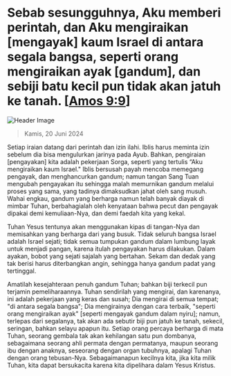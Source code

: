
# Sebab sesungguhnya, Aku memberi perintah, dan Aku mengiraikan [mengayak] kaum Israel di antara segala bangsa, seperti orang mengiraikan ayak [gandum], dan sebiji batu kecil pun tidak akan jatuh ke tanah. [[Amos 9:9](http://alkitab.sabda.org/?Amos%209:9)]

![Header Image](https://alkitab.app/slice/sunrise.jpg)

> Kamis, 20 Juni 2024

Setiap iraian datang dari perintah dan izin ilahi. Iblis harus meminta izin sebelum dia bisa mengulurkan jarinya pada Ayub. Bahkan, pengiraian [pengayakan] kita adalah pekerjaan Sorga, seperti yang tertulis “Aku mengiraikan kaum Israel." Iblis bersusah payah mencoba memegang pengayak, dan menghancurkan gandum; namun tangan Sang Tuan mengubah pengayakan itu sehingga malah memurnikan gandum melalui proses yang sama, yang tadinya dimaksudkan jahat oleh sang musuh. Wahai engkau, gandum yang berharga namun telah banyak diayak di mimbar Tuhan, berbahagialah oleh kenyataan bahwa pecut dan pengayak dipakai demi kemuliaan-Nya, dan demi faedah kita yang kekal.

Tuhan Yesus tentunya akan menggunakan kipas di tangan-Nya dan memisahkan yang berharga dari yang busuk. Tidak seluruh bangsa Israel adalah Israel sejati; tidak semua tumpukan gandum dalam lumbung layak untuk menjadi pangan, karena itulah pengayakan harus dilakukan. Dalam ayakan, bobot yang sejati sajalah yang bertahan. Sekam dan dedak yang tak berisi harus diterbangkan angin, sehingga hanya gandum padat yang tertinggal.

Amatilah kesejahteraan penuh gandum Tuhan; bahkan biji terkecil pun terjamin pemeliharaannya. Tuhan sendirilah yang mengirai, dan karenanya, ini adalah pekerjaan yang keras dan susah; Dia mengirai di semua tempat; "di antara segala bangsa"; Dia mengirainya dengan cara terbaik, "seperti orang mengiraikan ayak" [seperti mengayak gandum dalam nyiru]; namun, terlepas dari segalanya, tak akan ada sebutir biji pun jatuh ke tanah, sekecil, seringan, bahkan selayu apapun itu. Setiap orang percaya berharga di mata Tuhan, seorang gembala tak akan kehilangan satu pun dombanya, sebagaimana seorang ahli permata dengan permatanya, maupun seorang ibu dengan anaknya, seseorang dengan organ tubuhnya, apalagi Tuhan dengan orang tebusan-Nya. Sebagaimanapun kecilnya kita, jika kita milik Tuhan, kita dapat bersukacita karena kita dipelihara dalam Yesus Kristus.
    